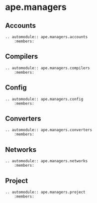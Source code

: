 # ape.managers

## Accounts

```{eval-rst}
.. automodule:: ape.managers.accounts
    :members:
```

## Compilers

```{eval-rst}
.. automodule:: ape.managers.compilers
    :members:
```

## Config

```{eval-rst}
.. automodule:: ape.managers.config
    :members:
```

## Converters

```{eval-rst}
.. automodule:: ape.managers.converters
    :members:
```

## Networks

```{eval-rst}
.. automodule:: ape.managers.networks
    :members:
```

## Project

```{eval-rst}
.. automodule:: ape.managers.project
    :members:
```
